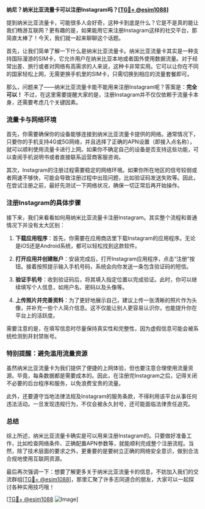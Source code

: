 **纳尼？纳米比亚流量卡可以注册Instagram吗？[[TG💪+ @esim1088](https://t.me/s/esim1088)]**

提到纳米比亚流量卡，可能很多人会好奇，这种卡到底是什么？它是不是真的能让我们畅游互联网？更有趣的是，如果能用它来注册Instagram这样的社交平台，那简直太棒了！今天，我们就一起来聊聊这个话题。

首先，让我们简单了解一下什么是纳米比亚流量卡。纳米比亚流量卡其实是一种支持国际漫游的SIM卡，它允许用户在纳米比亚本地或者国外使用数据流量。对于经常出差、旅行或者对网络有高需求的人来说，这种卡非常实用。它可以让你在不同的国家轻松上网，无需更换手机里的SIM卡，只需切换到相应的流量套餐即可。

那么，问题来了——纳米比亚流量卡能不能用来注册Instagram呢？答案是：**完全可以！** 不过，在这里需要提醒大家的是，注册Instagram并不仅仅依赖于流量卡本身，还需要考虑几个关键因素。

### 流量卡与网络环境

首先，你需要确保你的设备能够连接到纳米比亚流量卡提供的网络。通常情况下，只要你的手机支持4G或5G网络，并且选择了正确的APN设置（即接入点名称），就可以顺利使用流量卡进行上网。如果你不确定自己的设备是否支持这些功能，可以查阅手机说明书或者直接联系运营商客服咨询。

其次，Instagram的注册过程需要稳定的网络环境。如果你所在地区的信号较弱或者网速不够快，可能会导致注册过程中出现问题，比如验证码发送失败等。因此，在尝试注册之前，最好先测试一下网络状况，确保一切正常后再开始操作。

### 注册Instagram的具体步骤

接下来，我们来看看如何用纳米比亚流量卡注册Instagram。其实整个流程和普通情况下并没有太大区别：

1. **下载应用程序**：首先，你需要在应用商店里下载Instagram的应用程序。无论是iOS还是Android系统，都可以轻松找到这款软件。
   
2. **打开应用并创建账户**：安装完成后，打开Instagram应用程序，点击“注册”按钮。接着按照提示输入手机号码，系统会向你发送一条包含验证码的短信。

3. **验证手机号**：收到验证码后，将其填入指定位置以完成验证。此时，你可以继续填写个人信息，如用户名、密码以及头像等。

4. **上传照片并完善资料**：为了更好地展示自己，建议上传一张清晰的照片作为头像，并补充一些个人简介信息。这不仅能让别人更容易认识你，也能提升你在平台上的活跃度。

需要注意的是，在填写信息时尽量保持真实性和完整性，因为虚假信息可能会被系统检测到并封禁账号。

### 特别提醒：避免滥用流量资源

虽然纳米比亚流量卡为我们提供了便捷的上网体验，但也要注意合理使用流量资源。毕竟，每条数据都是需要成本的。因此，在注册完Instagram之后，记得关闭不必要的后台程序和服务，以免浪费宝贵的流量。

此外，还要遵守当地法律法规及Instagram的服务条款，不得利用该平台从事任何违法活动。一旦发现违规行为，不仅会被永久封号，还可能面临法律责任追究。

### 总结

综上所述，纳米比亚流量卡确实是可以用来注册Instagram的。只要做好准备工作，比如检查网络条件、正确配置APN参数等，就能顺利完成整个注册流程。当然，除了技术层面的要求之外，更重要的是要树立正确的网络安全意识，做到合法合规地使用互联网资源。

最后再次强调一下：想要了解更多关于纳米比亚流量卡的信息，不妨加入我们的交流群组[[TG💪+ @esim1088](https://t.me/s/esim1088)]，那里汇聚了许多志同道合的朋友，大家可以一起探讨各种实用技巧哦！

[[TG💪+ @esim1088](https://t.me/s/esim1088) ![Image](https://i.postimg.cc/4NQfJmqS/Snipaste-2025-05-13-00-14-12.png)]